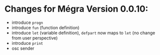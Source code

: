 # Changes for Mégra Version 0.0.10:

* introduce `progn`
* introduce `fun` (function definition)
* introduce `let` (variable definition), `defpart` now maps to `let` (no change from user perspective)
* introduce `print`
* osc sender

